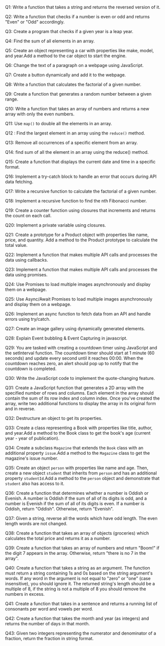 Q1:  Write a function that takes a string and returns the reversed version of it.

Q2:  Write a function that checks if a number is even or odd and returns "Even" or "Odd" accordingly.

Q3: Create a program that checks if a given year is a leap year.

Q4: Find the sum of all elements in an array.

Q5: Create an object representing a car with properties like make, model, and year.Add a method to the car object to start the engine.

Q6: Change the text of a paragraph on a webpage using JavaScript.

Q7: Create a button dynamically and add it to the webpage.

Q8: Write a function that calculates the factorial of a given number.

Q9: Create a function that generates a random number between a given range.

Q10: Write a function that takes an array of numbers and returns a new array with only the even numbers.

Q11: Use `map()` to double all the elements in an array.

Q12 : Find the largest element in an array using the `reduce()` method.

Q13: Remove all occurrences of a specific element from an array.

Q14: find sum of all the element in an array using the reduce() method.

Q15: Create a function that displays the current date and time in a specific format.

Q16: Implement a try-catch block to handle an error that occurs during API data fetching.

Q17: Write a recursive function to calculate the factorial of a given number.

Q18: Implement a recursive function to find the nth Fibonacci number.

Q19: Create a counter function using closures that increments and returns the count on each call.

Q20: Implement a private variable using closures.

Q21: Create a prototype for a Product object with properties like name, price, and quantity. Add a method to the Product prototype to calculate the total value.

Q22: Implement a function that makes multiple API calls and processes the data using callbacks.

Q23: Implement a function that makes multiple API calls and processes the data using promises.

Q24: Use Promises to load multiple images asynchronously and display them on a webpage.

Q25: Use Async/Await Promises to load multiple images asynchronously and display them on a webpage.

Q26: Implement an async function to fetch data from an API and handle errors using try/catch.

Q27: Create an image gallery using dynamically generated elements.

Q28: Explain Event bubbling & Event Capturing in javascript.

Q29: You are tasked with creating a countdown timer using JavaScript and the setInterval function. The countdown timer should start at 1 minute (60 seconds) and update every second until it reaches 00:00. When the countdown reaches zero, an alert should pop up to notify that the countdown is completed.

Q30: Write the JavaScript code to implement the quote-changing feature.

Q31: Create a JavaScript function that generates a 2D array with the specified number of rows and columns. Each element in the array should contain the sum of its row index and column index. Once you've created the array, write two additional functions to display the array in its original form and in reverse.

Q32: Destructure an object to get its properties.

Q33: Create a class representing a Book with properties like title, author, and year.Add a method to the Book class to get the book's age (current year - year of publication).

Q34: Create a subclass `Magazine` that extends the `Book` class with an additional property `issue`.Add a method to the `Magazine` class to get the magazine's issue number.

Q35: Create an object `person` with properties like name and age. Then, create a new object `student` that inherits from `person` and has an additional property `studentId`.Add a method to the `person` object and demonstrate that `student` also has access to it.

Q36: Create a function that determines whether a number is Oddish or Evenish. A number is Oddish if the sum of all of its digits is odd, and a number is Evenish if the sum of all of its digits is even. If a number is Oddish, return "Oddish". Otherwise, return "Evenish".

Q37: Given a string, reverse all the words which have odd length. The even length words are not changed.

Q38: Create a function that takes an array of objects (groceries) which calculates the total price and returns it as a number.

Q39: Create a function that takes an array of numbers and return "Boom!" if the digit 7 appears in the array. Otherwise, return "there is no 7 in the array".

Q40: Create a function that takes a string as an argument. The function must return a string containing 1s and 0s based on the string argument's words. If any word in the argument is not equal to "zero" or "one" (case insensitive), you should ignore it. The returned string's length should be a multiple of 8, if the string is not a multiple of 8 you should remove the numbers in excess.

Q41: Create a function that takes in a sentence and returns a running list of consonants per word and vowels per word.

Q42: Create a function that takes the month and year (as integers) and returns the number of days in that month.

Q43: Given two integers representing the numerator and denominator of a fraction, return the fraction in string format.